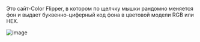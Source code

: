 Это сайт-Color Flipper, в котором по щелчку мышки рандомно меняется фон и выдает буквенно-циферный код фона в цветовой модели RGB или HEX.

![image](https://github.com/sermanber/Color-Flipper/assets/154537447/0d3b23f0-b53d-4d2c-a4c7-402500b750c1)
